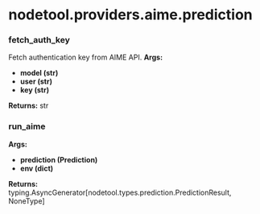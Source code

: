 # nodetool.providers.aime.prediction

### fetch_auth_key

Fetch authentication key from AIME API.
**Args:**
- **model (str)**
- **user (str)**
- **key (str)**

**Returns:** str

### run_aime

**Args:**
- **prediction (Prediction)**
- **env (dict)**

**Returns:** typing.AsyncGenerator[nodetool.types.prediction.PredictionResult, NoneType]


